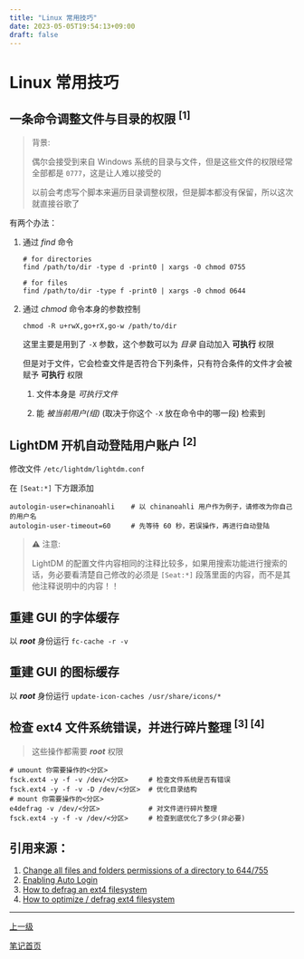 ```yaml
---
title: "Linux 常用技巧"
date: 2023-05-05T19:54:13+09:00
draft: false
---
```


# Linux 常用技巧

## 一条命令调整文件与目录的权限 <sup>[1]</sup>

> 背景:
>
> 偶尔会接受到来自 Windows 系统的目录与文件，但是这些文件的权限经常全部都是 `0777`，这是让人难以接受的
>
> 以前会考虑写个脚本来遍历目录调整权限，但是脚本都没有保留，所以这次就直接谷歌了

有两个办法：

1. 通过 *find* 命令

   ```shell
   # for directories
   find /path/to/dir -type d -print0 | xargs -0 chmod 0755

   # for files
   find /path/to/dir -type f -print0 | xargs -0 chmod 0644
   ```

2. 通过 *chmod* 命令本身的参数控制

   ```shell
   chmod -R u+rwX,go+rX,go-w /path/to/dir
   ```

   这里主要是用到了 `-X` 参数，这个参数可以为 *目录* 自动加入 **可执行** 权限

   但是对于文件，它会检查文件是否符合下列条件，只有符合条件的文件才会被赋予 **可执行** 权限

   1. 文件本身是 *可执行文件*

   2. 能 *被当前用户(组)* (取决于你这个 `-X` 放在命令中的哪一段) 检索到

## LightDM 开机自动登陆用户账户 <sup>[2]</sup>

修改文件 `/etc/lightdm/lightdm.conf`

在 `[Seat:*]` 下方跟添加

```
autologin-user=chinanoahli    # 以 chinanoahli 用户作为例子，请修改为你自己的用户名
autologin-user-timeout=60     # 先等待 60 秒，若误操作，再进行自动登陆
```

> ⚠ 注意:
>
> LightDM 的配置文件内容相同的注释比较多，如果用搜索功能进行搜索的话，务必要看清楚自己修改的必须是 `[Seat:*]` 段落里面的内容，而不是其他注释说明中的内容！！

## 重建 GUI 的字体缓存

以 **<i>root</i>** 身份运行 `fc-cache -r -v`

## 重建 GUI 的图标缓存

以 **<i>root</i>** 身份运行 `update-icon-caches /usr/share/icons/*`


## 检查 ext4 文件系统错误，并进行碎片整理 <sup>[3] [4]</sup>

> 这些操作都需要 **<i>root</i>** 权限

```shell
# umount 你需要操作的<分区>
fsck.ext4 -y -f -v /dev/<分区>     # 检查文件系统是否有错误
fsck.ext4 -y -f -v -D /dev/<分区>  # 优化目录结构
# mount 你需要操作的<分区>
e4defrag -v /dev/<分区>            # 对文件进行碎片整理
fsck.ext4 -y -f -v /dev/<分区>     # 检查到底优化了多少(非必要)
```

## 引用来源：

1. [Change all files and folders permissions of a directory to 644/755](https://stackoverflow.com/questions/18817744/change-all-files-and-folders-permissions-of-a-directory-to-644-755)
2. [Enabling Auto Login](https://forums.linuxmint.com/viewtopic.php?t=286267)
3. [How to defrag an ext4 filesystem](https://askubuntu.com/questions/221079/how-to-defrag-an-ext4-filesystem)
4. [How to optimize / defrag ext4 filesystem](https://gist.github.com/rmi1974/108c58cdeaa4c1f8b29a2af68f6ca698)

---

[上一级](../..)

[笔记首页](/)